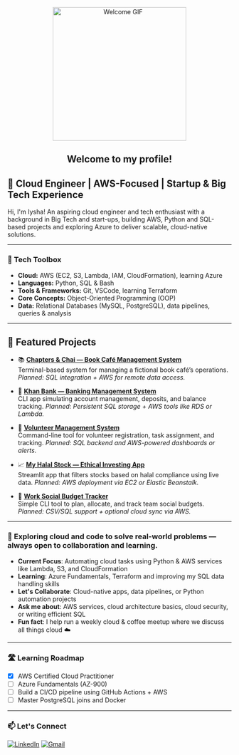 <p align="center">
  <img 
    src="https://media2.giphy.com/media/v1.Y2lkPTc5MGI3NjExZnl5ZGlidnUzcGs4bmd3NjY4bHZubWNuamR6eDBpbHhqNXB4MWdlZCZlcD12MV9pbnRlcm5hbF9naWZfYnlfaWQmY3Q9Zw/xUPGGDNsLvqsBOhuU0/giphy.gif" 
    height="300" 
    style="width: auto;" 
    alt="Welcome GIF" />
</p>

<h2 align="center">Welcome to my profile!</h2>

## 🚀 Cloud Engineer | AWS-Focused | Startup & Big Tech Experience

Hi, I'm Iysha! An aspiring cloud engineer and tech enthusiast with a background in Big Tech and start-ups, building AWS, Python and SQL-based projects and exploring Azure to deliver scalable, cloud-native solutions.

---

### 🧰 Tech Toolbox
-  **Cloud:** AWS (EC2, S3, Lambda, IAM, CloudFormation), learning Azure  
-  **Languages:** Python, SQL & Bash 
-  **Tools & Frameworks:** Git, VSCode, learning Terraform
-  **Core Concepts:** Object-Oriented Programming (OOP)
-  **Data:** Relational Databases (MySQL, PostgreSQL), data pipelines, queries & analysis  

---
## 🌟 Featured Projects

- 📚 **[Chapters & Chai — Book Café Management System](https://github.com/iysha354/Python/tree/main/Book%20Cafe%20Project)**  
  Terminal-based system for managing a fictional book café’s operations. _Planned: SQL integration + AWS for remote data access._

- 🏦 **[Khan Bank — Banking Management System](https://github.com/iysha354/Python/tree/main/Banking%20Management%20System%20CLI)**  
  CLI app simulating account management, deposits, and balance tracking. _Planned: Persistent SQL storage + AWS tools like RDS or Lambda._

- 🙌 **[Volunteer Management System](https://github.com/iysha354/Python/tree/main/Volunteer%20Management%20System)**  
  Command-line tool for volunteer registration, task assignment, and tracking. _Planned: SQL backend and AWS-powered dashboards or alerts._

- 📈 **[My Halal Stock — Ethical Investing App](https://github.com/iysha354/Python/tree/main/Halal%20Stock%20App%20Project)**  
  Streamlit app that filters stocks based on halal compliance using live data. _Planned: AWS deployment via EC2 or Elastic Beanstalk._

- 💼 **[Work Social Budget Tracker](https://github.com/iysha354/Python/tree/main/Work%20Social%20Budget%20Tracker)**  
  Simple CLI tool to plan, allocate, and track team social budgets.  _Planned: CSV/SQL support + optional cloud sync via AWS._

---
### 📌 Exploring cloud and code to solve real-world problems — always open to collaboration and learning.

-  **Current Focus**: Automating cloud tasks using Python & AWS services like Lambda, S3, and CloudFormation
-  **Learning**: Azure Fundamentals, Terraform and improving my SQL data handling skills  
-  **Let's Collaborate**: Cloud-native apps, data pipelines, or Python automation projects  
-  **Ask me about**: AWS services, cloud architecture basics, cloud security, or writing efficient SQL  
-  **Fun fact**: I help run a weekly cloud & coffee meetup where we discuss all things cloud ☁️  

---

### 🛣️ Learning Roadmap
- [x] AWS Certified Cloud Practitioner
- [ ] Azure Fundamentals (AZ-900)
- [ ] Build a CI/CD pipeline using GitHub Actions + AWS
- [ ] Master PostgreSQL joins and Docker

---
### 📫 **Let's Connect**

[![LinkedIn](https://img.shields.io/badge/LinkedIn-0077B5?logo=linkedin&logoColor=white&style=for-the-badge)](https://www.linkedin.com/in/iyshakhan/)
[![Gmail](https://img.shields.io/badge/Gmail-D44638?logo=gmail&logoColor=white&style=for-the-badge)](mailto:iyshakhan75@gmail.com)


